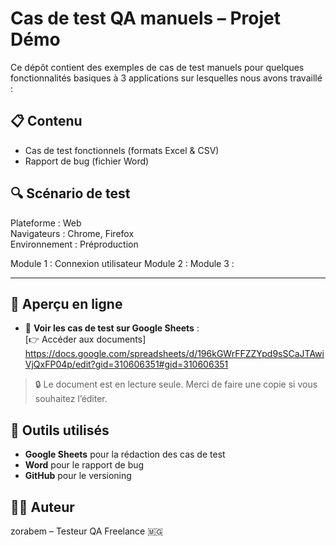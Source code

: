 # Cas de test QA manuels – Projet Démo

Ce dépôt contient des exemples de cas de test manuels pour quelques fonctionnalités basiques à 3 applications sur lesquelles nous avons travaillé :


## 📋 Contenu

- Cas de test fonctionnels (formats Excel & CSV)
- Rapport de bug (fichier Word)

## 🔍 Scénario de test

Plateforme : Web  
Navigateurs : Chrome, Firefox  
Environnement : Préproduction

Module 1 : Connexion utilisateur
Module 2 : 
Module 3 : 

---

## 🔗 Aperçu en ligne

- 🧾 **Voir les cas de test sur Google Sheets** :  
  [👉 Accéder aux documents]
  https://docs.google.com/spreadsheets/d/196kGWrFFZZYpd9sSCaJTAwiVjQxFP04p/edit?gid=310606351#gid=310606351
  
> 🔒 Le document est en lecture seule. Merci de faire une copie si vous souhaitez l’éditer.

## 🧰 Outils utilisés

- **Google Sheets** pour la rédaction des cas de test
- **Word** pour le rapport de bug
- **GitHub** pour le versioning

## 👨‍💻 Auteur

zorabem – Testeur QA Freelance 🇲🇬

